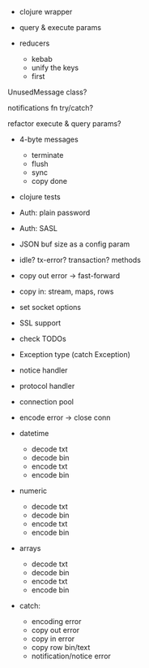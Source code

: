 - clojure wrapper
- query & execute params

- reducers
  - kebab
  - unify the keys
  - first

UnusedMessage class?

notifications fn try/catch?

refactor execute & query params?

- 4-byte messages
  - terminate
  - flush
  - sync
  - copy done
- clojure tests
- Auth: plain password
- Auth: SASL
- JSON buf size as a config param
- idle? tx-error? transaction? methods
- copy out error -> fast-forward
- copy in: stream, maps, rows
- set socket options
- SSL support
- check TODOs
- Exception type (catch Exception)
- notice handler
- protocol handler
- connection pool

- encode error -> close conn

- datetime
  - decode txt
  - decode bin
  - encode txt
  - encode bin
- numeric
  - decode txt
  - decode bin
  - encode txt
  - encode bin
- arrays
  - decode txt
  - decode bin
  - encode txt
  - encode bin

- catch:
  - encoding error
  - copy out error
  - copy in error
  - copy row bin/text
  - notification/notice error

